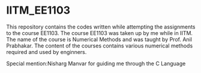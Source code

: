 # IITM_EE1103
This repository contains the codes written while attempting the assignments to the course EE1103. 
The course EE1103 was taken up by me while in IITM. The name of the course is Numerical Methods and was taught by Prof. Anil Prabhakar.
The content of the courses contains various numerical methods required and used by enginners.

Special mention:Nisharg Manvar for guiding me through the C Language
